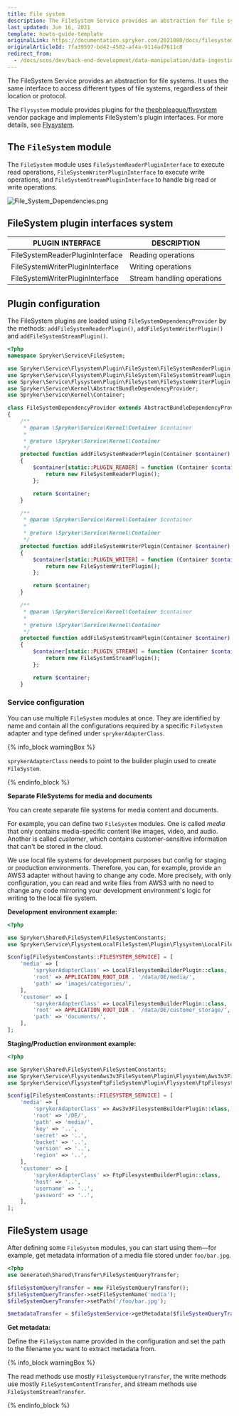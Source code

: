 ```yaml
---
title: File system
description: The FileSystem Service provides an abstraction for file systems. It uses the same interface to access different types of file systems, regardless of their location or protocol.
last_updated: Jun 16, 2021
template: howto-guide-template
originalLink: https://documentation.spryker.com/2021080/docs/filesystem
originalArticleId: 7fa39597-bd42-4582-af4a-9114ad7611c8
redirect_from:
  - /docs/scos/dev/back-end-development/data-manipulation/data-ingestion/structural-preparations/file-system.html
---
```


The FileSystem Service provides an abstraction for file systems. It uses the same interface to access different types of file systems, regardless of their location or protocol.

The `Flysystem` module provides plugins for the [thephpleague/flysystem](https://github.com/thephpleague/flysystem) vendor package and implements FileSystem's plugin interfaces. For more details, see [Flysystem](/docs/scos/dev/back-end-development/data-manipulation/data-ingestion/structural-preparations/flysystem.html).

## The `FileSystem` module

The `FileSystem` module uses `FileSystemReaderPluginInterface` to execute read operations, `FileSystemWriterPluginInterface` to execute write operations, and `FileSystemStreamPluginInterface` to handle big read or write operations.

![File_System_Dependencies.png](https://spryker.s3.eu-central-1.amazonaws.com/docs/Features/Development/File+System/file_system_dependencies.png)

## FileSystem plugin interfaces system

| PLUGIN INTERFACE | DESCRIPTION |
| --- | --- |
| FileSystemReaderPluginInterface | Reading operations |
| FileSystemWriterPluginInterface | Writing operations |
| FileSystemWriterPluginInterface | Stream handling operations |

## Plugin configuration

The FileSystem plugins are loaded using `FileSystemDependencyProvider` by the methods: `addFileSystemReaderPlugin()`, `addFileSystemWriterPlugin()` and `addFileSystemStreamPlugin()`.

```php
<?php
namespace Spryker\Service\FileSystem;

use Spryker\Service\Flysystem\Plugin\FileSystem\FileSystemReaderPlugin;
use Spryker\Service\Flysystem\Plugin\FileSystem\FileSystemStreamPlugin;
use Spryker\Service\Flysystem\Plugin\FileSystem\FileSystemWriterPlugin;
use Spryker\Service\Kernel\AbstractBundleDependencyProvider;
use Spryker\Service\Kernel\Container;

class FileSystemDependencyProvider extends AbstractBundleDependencyProvider
{
    /**
     * @param \Spryker\Service\Kernel\Container $container
     *
     * @return \Spryker\Service\Kernel\Container
     */
    protected function addFileSystemReaderPlugin(Container $container)
    {
        $container[static::PLUGIN_READER] = function (Container $container) {
            return new FileSystemReaderPlugin();
        };

        return $container;
    }

    /**
     * @param \Spryker\Service\Kernel\Container $container
     *
     * @return \Spryker\Service\Kernel\Container
     */
    protected function addFileSystemWriterPlugin(Container $container)
    {
        $container[static::PLUGIN_WRITER] = function (Container $container) {
            return new FileSystemWriterPlugin();
        };

        return $container;
    }

    /**
     * @param \Spryker\Service\Kernel\Container $container
     *
     * @return \Spryker\Service\Kernel\Container
     */
    protected function addFileSystemStreamPlugin(Container $container)
    {
        $container[static::PLUGIN_STREAM] = function (Container $container) {
            return new FileSystemStreamPlugin();
        };

        return $container;
    }
```

### Service configuration

You can use multiple `FileSystem` modules at once. They are identified by name and contain all the configurations required by a specific `FileSystem` adapter and type defined under `sprykerAdapterClass`.

{% info_block warningBox %}

`sprykerAdapterClass` needs to point to the builder plugin used to create `FileSystem`.

{% endinfo_block %}

**Separate FileSystems for media and documents**

You can create separate file systems for media content and documents.

For example, you can define two `FileSystem` modules. One is called *media* that only contains media-specific content like images, video, and audio. Another is called *customer*, which contains customer-sensitive information that can't be stored in the cloud.

We use local file systems for development purposes but config for staging or production environments. Therefore, you can, for example, provide an AWS3 adapter without having to change any code. More precisely, with only configuration, you can read and write files from AWS3 with no need to change any code mirroring your development environment's logic for writing to the local file system.

**Development environment example:**

```php
<?php

use Spryker\Shared\FileSystem\FileSystemConstants;
use Spryker\Service\FlysystemLocalFileSystem\Plugin\Flysystem\LocalFilesystemBuilderPlugin;

$config[FileSystemConstants::FILESYSTEM_SERVICE] = [
    'media' => [
        'sprykerAdapterClass' => LocalFilesystemBuilderPlugin::class,
        'root' => APPLICATION_ROOT_DIR . '/data/DE/media/',
        'path' => 'images/categories/',
    ],
    'customer' => [
        'sprykerAdapterClass' => LocalFilesystemBuilderPlugin::class,
        'root' => APPLICATION_ROOT_DIR . '/data/DE/customer_storage/',
        'path' => 'documents/',
    ],
];
```

**Staging/Production environment example:**
```php
<?php

use Spryker\Shared\FileSystem\FileSystemConstants;
use Spryker\Service\FlysystemAws3v3FileSystem\Plugin\Flysystem\Aws3v3FilesystemBuilderPlugin;
use Spryker\Service\FlysystemFtpFileSystem\Plugin\Flysystem\FtpFilesystemBuilderPlugin;

$config[FileSystemConstants::FILESYSTEM_SERVICE] = [
    'media' => [
        'sprykerAdapterClass' => Aws3v3FilesystemBuilderPlugin::class,
        'root' => '/DE/',
        'path' => 'media/',
        'key' => '..',
        'secret' => '..',
        'bucket' => '..',
        'version' => '..',
        'region' => '..',
    ],
    'customer' => [
        'sprykerAdapterClass' => FtpFilesystemBuilderPlugin::class,
        'host' => '..',
        'username' => '..',
        'password' => '..',
    ],
];
```

## FileSystem usage

After defining some `FileSystem` modules, you can start using them—for example, get metadata information of a media file stored under `foo/bar.jpg`.

```php
<?php
use Generated\Shared\Transfer\FileSystemQueryTransfer;

$fileSystemQueryTransfer = new FileSystemQueryTransfer();
$fileSystemQueryTransfer->setFileSystemName('media');
$fileSystemQueryTransfer->setPath('/foo/bar.jpg');

$metadataTransfer = $fileSystemService->getMetadata($fileSystemQueryTransfer);
```

**Get metadata:**

Define the `FileSystem` name provided in the configuration and set the path to the filename you want to extract metadata from.

{% info_block warningBox %}

The read methods use mostly `FileSystemQueryTransfer`, the write methods use mostly `FileSystemContentTransfer`, and stream methods use `FileSystemStreamTransfer`.

{% endinfo_block %}
